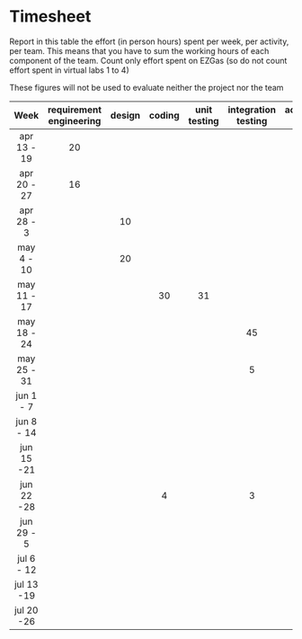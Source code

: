 # Timesheet

Report in this table the effort (in person hours) spent per week, per activity, per team. 
This means that you have to sum the working hours of each component of the team.
Count only effort spent on EZGas (so do not count effort spent in virtual labs 1 to 4)

These figures will not be used to evaluate neither the project nor the team

| Week | requirement engineering | design | coding | unit testing | integration testing | acceptance testing | management | git maven |
|:----------:|:--------:|:-----------:|:-----------:|:----------:|:------------:|:---------------:|:-------------:|:--------------:|
| apr 13 - 19|20|  |  |  |  |  | 1 |  | 
| apr 20 - 27|16|  |  |  |  |  | 2 |  | 
| apr 28 - 3 |  |10|  |  |  |  | 1 |  | 
| may 4 - 10 |  |20|  |  |  |  | 1 | | 
| may 11 - 17|  |  |30|31|  |  | 30min |  | 
| may 18 - 24|  |  |  |  | 45 |  | 30min |  | 
| may 25 - 31|  |  |  |  | 5 | 10 | 30min |  | 
| jun 1 -  7 |  |  |  |  |  |  12| 30min |  | 
| jun 8 - 14 |  |  |  |  |  |  | 15min |  | 
| jun 15 -21 |  |  |  |  |  |  | 15min |  | 
| jun 22 -28 |  |  |  4|  | 3 |  | 15min |  | 
| jun 29 - 5 |  |  |  |  |  |  |  |  | 
| jul 6 - 12 |  |  |  |  |  |  |  |  | 
| jul 13 -19 |  |  |  |  |  |  |  |  | 
| jul 20 -26 |  |  |  |  |  |  |  |  | 

